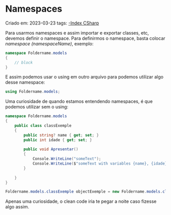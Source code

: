 # Namespaces
Criado em: 2023-03-23
tags: [-Index CSharp](-Index%20CSharp.md)

Para usarmos namespaces e assim importar e exportar classes, etc, devemos definir o namespace. Para definirmos o namespace, basta colocar *namespace (namespaceName)*, exemplo:

~~~cs
namespace Foldername.models
{
	// block
}
~~~

E assim podemos usar o using em outro arquivo para podemos utilizar algo desse namespace:

~~~cs
using Foldername.models;
~~~

Uma curiosidade de quando estamos entendendo namespaces, é que podemos utilizar sem o using:

~~~cs
namespace Foldername.models
{
	public class classExemple
	{		
		public string? name { get; set; }
		public int idade { get; set; }
		
		public void Apresentar()				
		{
			Console.WriteLine("someText");		
			Console.WriteLine($"someText with variables {name}, {idade}");			
		}
	
	}
}
~~~

~~~cs
Foldername.models.classExemple objectExemple = new Foldername.models.classExemple;
~~~

Apenas uma curiosidade, o clean code iria te pegar a noite caso fizesse algo assim.
